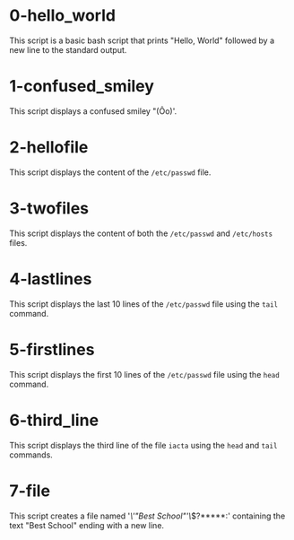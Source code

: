# 0-hello_world

This script is a basic bash script that prints "Hello, World" followed by a new line to the standard output.

# 1-confused_smiley

This script displays a confused smiley "(Ôo)'.

# 2-hellofile

This script displays the content of the `/etc/passwd` file.

# 3-twofiles

This script displays the content of both the `/etc/passwd` and `/etc/hosts` files.

# 4-lastlines

This script displays the last 10 lines of the `/etc/passwd` file using the `tail` command.

# 5-firstlines

This script displays the first 10 lines of the `/etc/passwd` file using the `head` command.

# 6-third_line

This script displays the third line of the file `iacta` using the `head` and `tail` commands.

# 7-file

This script creates a file named '*\\'"Best School"\'\\*$\?\*\*\*\*\*:' containing the text "Best School" ending with a new line.